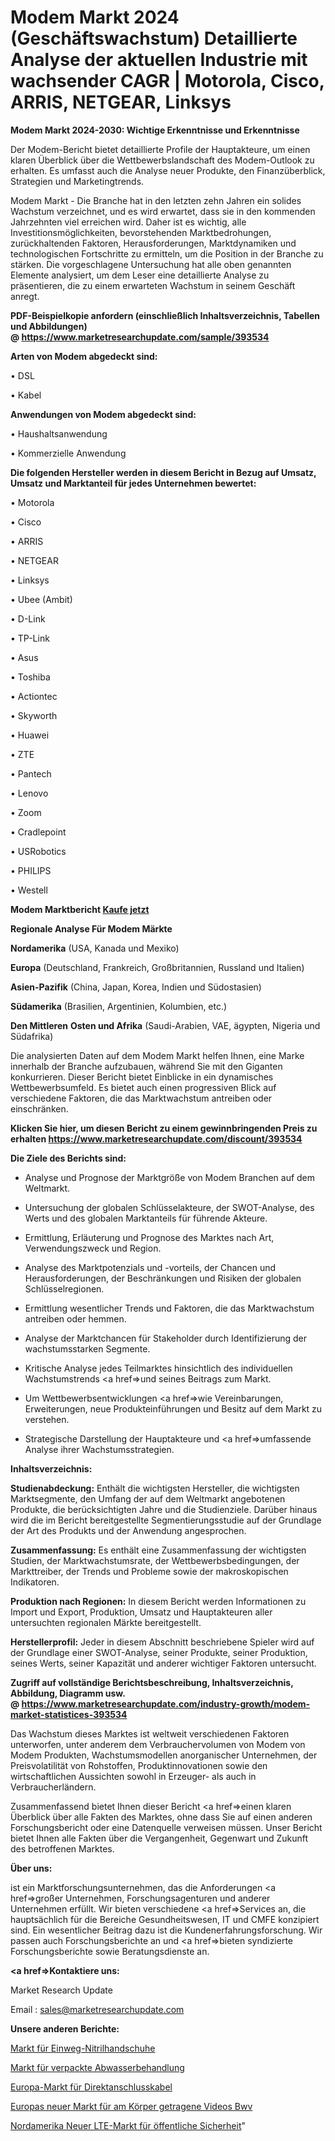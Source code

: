 # Modem Markt 2024 (Geschäftswachstum) Detaillierte Analyse der aktuellen Industrie mit wachsender CAGR | Motorola, Cisco, ARRIS, NETGEAR, Linksys

<strong>Modem Markt 2024-2030: Wichtige Erkenntnisse und Erkenntnisse</strong>

Der Modem-Bericht bietet detaillierte Profile der Hauptakteure, um einen klaren Überblick über die Wettbewerbslandschaft des Modem-Outlook zu erhalten. Es umfasst auch die Analyse neuer Produkte, den Finanzüberblick, Strategien und Marketingtrends.

Modem Markt - Die Branche hat in den letzten zehn Jahren ein solides Wachstum verzeichnet, und es wird erwartet, dass sie in den kommenden Jahrzehnten viel erreichen wird. Daher ist es wichtig, alle Investitionsmöglichkeiten, bevorstehenden Marktbedrohungen, zurückhaltenden Faktoren, Herausforderungen, Marktdynamiken und technologischen Fortschritte zu ermitteln, um die Position in der Branche zu stärken. Die vorgeschlagene Untersuchung hat alle oben genannten Elemente analysiert, um dem Leser eine detaillierte Analyse zu präsentieren, die zu einem erwarteten Wachstum in seinem Geschäft anregt.

<strong><b>PDF-Beispielkopie anfordern (einschließlich Inhaltsverzeichnis, Tabellen und Abbildungen) @ </b></strong><strong><a href=https://www.marketresearchupdate.com/sample/393534><strong>https://www.marketresearchupdate.com/sample/393534</u></a></strong></strong>

<strong>Arten von Modem abgedeckt sind:</strong>

• DSL

• Kabel

<strong>Anwendungen von Modem abgedeckt sind:</strong>

• Haushaltsanwendung

• Kommerzielle Anwendung

<strong>Die folgenden Hersteller werden in diesem Bericht in Bezug auf Umsatz, Umsatz und Marktanteil für jedes Unternehmen bewertet:</strong>

• Motorola

• Cisco

• ARRIS

• NETGEAR

• Linksys

• Ubee (Ambit)

• D-Link

• TP-Link

• Asus

• Toshiba

• Actiontec

• Skyworth

• Huawei

• ZTE

• Pantech

• Lenovo

• Zoom

• Cradlepoint

• USRobotics

• PHILIPS

• Westell

<strong>Modem Marktbericht <a href=https://www.marketresearchupdate.com/buynow/393534>Kaufe jetzt</a></strong>

<strong>Regionale Analyse Für Modem Märkte</strong>

<strong>Nordamerika</strong> (USA, Kanada und Mexiko)

<strong>Europa</strong> (Deutschland, Frankreich, Großbritannien, Russland und Italien)

<strong>Asien-Pazifik</strong> (China, Japan, Korea, Indien und Südostasien)

<strong>Südamerika</strong> (Brasilien, Argentinien, Kolumbien, etc.)

<strong>Den Mittleren</strong> <strong>Osten und Afrika</strong> (Saudi-Arabien, VAE, ägypten, Nigeria und Südafrika)

Die analysierten Daten auf dem Modem Markt helfen Ihnen, eine Marke innerhalb der Branche aufzubauen, während Sie mit den Giganten konkurrieren. Dieser Bericht bietet Einblicke in ein dynamisches Wettbewerbsumfeld. Es bietet auch einen progressiven Blick auf verschiedene Faktoren, die das Marktwachstum antreiben oder einschränken.

<strong>Klicken Sie hier, um diesen Bericht zu einem gewinnbringenden Preis zu erhalten
</strong><strong><a href=https://www.marketresearchupdate.com/discount/393534>https://www.marketresearchupdate.com/discount/393534</b></u></strong></a>

<strong>Die Ziele des Berichts sind:</strong>

- Analyse und Prognose der Marktgröße von Modem Branchen auf dem Weltmarkt.

- Untersuchung der globalen Schlüsselakteure, der SWOT-Analyse, des Werts und des globalen Marktanteils für führende Akteure.

- Ermittlung, Erläuterung und Prognose des Marktes nach Art, Verwendungszweck und Region.

- Analyse des Marktpotenzials und -vorteils, der Chancen und Herausforderungen, der Beschränkungen und Risiken der globalen Schlüsselregionen.

- Ermittlung wesentlicher Trends und Faktoren, die das Marktwachstum antreiben oder hemmen.

- Analyse der Marktchancen für Stakeholder durch Identifizierung der wachstumsstarken Segmente.

- Kritische Analyse jedes Teilmarktes hinsichtlich des individuellen Wachstumstrends <a href=>und</a> seines Beitrags zum Markt.

- Um Wettbewerbsentwicklungen <a href=>wie</a> Vereinbarungen, Erweiterungen, neue Produkteinführungen und Besitz auf dem Markt zu verstehen.

- Strategische Darstellung der Hauptakteure und <a href=>umfas</a>sende Analyse ihrer Wachstumsstrategien.

<strong>Inhaltsverzeichnis:</strong>

<strong>Studienabdeckung:</strong> Enthält die wichtigsten Hersteller, die wichtigsten Marktsegmente, den Umfang der auf dem Weltmarkt angebotenen Produkte, die berücksichtigten Jahre und die Studienziele. Darüber hinaus wird die im Bericht bereitgestellte Segmentierungsstudie auf der Grundlage der Art des Produkts und der Anwendung angesprochen.

<strong>Zusammenfassung:</strong> Es enthält eine Zusammenfassung der wichtigsten Studien, der Marktwachstumsrate, der Wettbewerbsbedingungen, der Markttreiber, der Trends und Probleme sowie der makroskopischen Indikatoren.

<strong>Produktion nach Regionen:</strong> In diesem Bericht werden Informationen zu Import und Export, Produktion, Umsatz und Hauptakteuren aller untersuchten regionalen Märkte bereitgestellt.

<strong>Herstellerprofil:</strong> Jeder in diesem Abschnitt beschriebene Spieler wird auf der Grundlage einer SWOT-Analyse, seiner Produkte, seiner Produktion, seines Werts, seiner Kapazität und anderer wichtiger Faktoren untersucht.

<strong><b>Zugriff auf vollständige Berichtsbeschreibung, Inhaltsverzeichnis, Abbildung, Diagramm usw. @ </b></strong><strong><a href=https://www.marketresearchupdate.com/industry-growth/modem-market-statistices-393534>https://www.marketresearchupdate.com/industry-growth/modem-market-statistices-393534</a></strong>

Das Wachstum dieses Marktes ist weltweit verschiedenen Faktoren unterworfen, unter anderem dem Verbrauchervolumen von Modem von Modem Produkten, Wachstumsmodellen anorganischer Unternehmen, der Preisvolatilität von Rohstoffen, Produktinnovationen sowie den wirtschaftlichen Aussichten sowohl in Erzeuger- als auch in Verbraucherländern.

Zusammenfassend bietet Ihnen dieser Bericht <a href=>einen</a> klaren Überblick über alle Fakten des Marktes, ohne dass Sie auf einen anderen Forschungsbericht oder eine Datenquelle verweisen müssen. Unser Bericht bietet Ihnen alle Fakten über die Vergangenheit, Gegenwart und Zukunft des betroffenen Marktes.

<strong>Über uns:</strong>

 ist ein Marktforschungsunternehmen, das die Anforderungen <a href=>großer</a> Unternehmen, Forschungsagenturen und anderer Unternehmen erfüllt. Wir bieten verschiedene <a href=>Services</a> an, die hauptsächlich für die Bereiche Gesundheitswesen, IT und CMFE konzipiert sind. Ein wesentlicher Beitrag dazu ist die Kundenerfahrungsforschung. Wir passen auch Forschungsberichte an und <a href=>bieten</a> syndizierte Forschungsberichte sowie Beratungsdienste an.

<strong><a href=>Kontaktiere uns:</a></strong>

Market Research Update

Email : sales@marketresearchupdate.com

<strong>Unsere anderen Berichte:</strong>

<a href=https://www.linkedin.com/pulse/disposable-nitrile-gloves-market-size-region-outlook-statistic>Markt für Einweg-Nitrilhandschuhe</a>

<a href=https://www.linkedin.com/pulse/packaged-waste-water-treatment-market-outlooks-2023-size>Markt für verpackte Abwasserbehandlung</a>

<a href=https://www.linkedin.com/pulse/europe-direct-attach-cable-market-size-trends-share>Europa-Markt für Direktanschlusskabel</a>

<a href=https://www.linkedin.com/pulse/europe-new-body-worn-video-bwv-market-demand>Europas neuer Markt für am Körper getragene Videos Bwv</a>

<a href=https://www.linkedin.com/pulse/north-america-new-public-safety-lte-market-current>Nordamerika Neuer LTE-Markt für öffentliche Sicherheit</a>"
